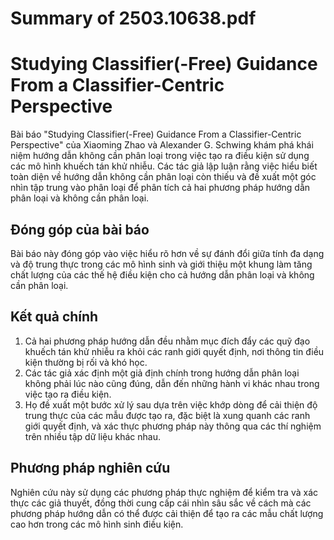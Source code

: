 # Summary of 2503.10638.pdf

# Studying Classifier(-Free) Guidance From a Classifier-Centric Perspective

Bài báo "Studying Classifier(-Free) Guidance From a Classifier-Centric Perspective" của Xiaoming Zhao và Alexander G. Schwing khám phá khái niệm hướng dẫn không cần phân loại trong việc tạo ra điều kiện sử dụng các mô hình khuếch tán khử nhiễu. Các tác giả lập luận rằng việc hiểu biết toàn diện về hướng dẫn không cần phân loại còn thiếu và đề xuất một góc nhìn tập trung vào phân loại để phân tích cả hai phương pháp hướng dẫn phân loại và không cần phân loại.

## Đóng góp của bài báo

Bài báo này đóng góp vào việc hiểu rõ hơn về sự đánh đổi giữa tính đa dạng và độ trung thực trong các mô hình sinh và giới thiệu một khung làm tăng chất lượng của các thế hệ điều kiện cho cả hướng dẫn phân loại và không cần phân loại.

## Kết quả chính

1. Cả hai phương pháp hướng dẫn đều nhằm mục đích đẩy các quỹ đạo khuếch tán khử nhiễu ra khỏi các ranh giới quyết định, nơi thông tin điều kiện thường bị rối và khó học.
2. Các tác giả xác định một giả định chính trong hướng dẫn phân loại không phải lúc nào cũng đúng, dẫn đến những hành vi khác nhau trong việc tạo ra điều kiện.
3. Họ đề xuất một bước xử lý sau dựa trên việc khớp dòng để cải thiện độ trung thực của các mẫu được tạo ra, đặc biệt là xung quanh các ranh giới quyết định, và xác thực phương pháp này thông qua các thí nghiệm trên nhiều tập dữ liệu khác nhau.

## Phương pháp nghiên cứu

Nghiên cứu này sử dụng các phương pháp thực nghiệm để kiểm tra và xác thực các giả thuyết, đồng thời cung cấp cái nhìn sâu sắc về cách mà các phương pháp hướng dẫn có thể được cải thiện để tạo ra các mẫu chất lượng cao hơn trong các mô hình sinh điều kiện.

